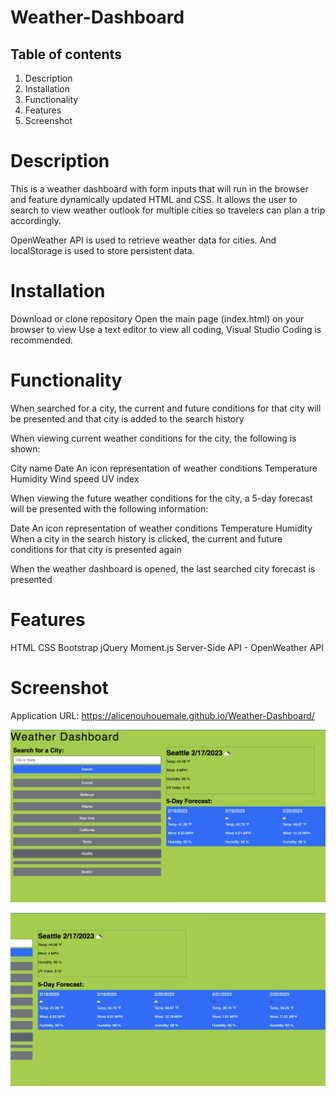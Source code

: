 # Weather-Dashboard

## Table of contents

1. Description
2. Installation
3. Functionality
4. Features
5. Screenshot

# Description

This is a weather dashboard with form inputs that will run in the browser and feature dynamically updated HTML and CSS. It allows the user to search to view weather outlook for multiple cities so travelers can plan a trip accordingly.

OpenWeather API is used to retrieve weather data for cities. And localStorage is used to store persistent data.

# Installation

Download or clone repository
Open the main page (index.html) on your browser to view
Use a text editor to view all coding, Visual Studio Coding is recommended.

# Functionality

When searched for a city, the current and future conditions for that city will be presented and that city is added to the search history

When viewing current weather conditions for the city, the following is shown:

City name
Date
An icon representation of weather conditions
Temperature
Humidity
Wind speed
UV index

When viewing the future weather conditions for the city, a 5-day forecast will be presented with the following information:

Date
An icon representation of weather conditions
Temperature
Humidity
When a city in the search history is clicked, the current and future conditions for that city is presented again

When the weather dashboard is opened, the last searched city forecast is presented

# Features

HTML
CSS
Bootstrap
jQuery
Moment.js
Server-Side API - OpenWeather API

# Screenshot

Application URL: https://alicenouhouemale.github.io/Weather-Dashboard/

![Screenshot](./Assets/Screenshot%202023-02-17%20at%204.23.11%20PM.png)

![Screenshot](./Assets/Screenshot%202023-02-17%20at%204.23.29%20PM.png)

